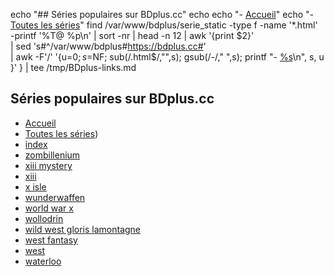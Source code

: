  echo "## Séries populaires sur BDplus.cc"
  echo
  echo "- [Accueil](https://bdplus.cc/)"
  echo "- [Toutes les séries](https://bdplus.cc/serie.html)"
  find /var/www/bdplus/serie_static -type f -name '*.html' \
    -printf '%T@ %p\n' | sort -nr | head -n 12 | awk '{print $2}' \
    | sed 's#^/var/www/bdplus#https://bdplus.cc#' \
    | awk -F'/' '{u=$0; s=$NF; sub(/\.html$/,"",s); gsub(/-/," ",s); printf "- [%s](%s)\n", s, u }'
} | tee /tmp/BDplus-links.md
## Séries populaires sur BDplus.cc

- [Accueil](https://bdplus.cc/)
- [Toutes les séries](https://bdplus.cc/serie_static/))
- [index](https://bdplus.cc/serie_static/index.html)
- [zombillenium](https://bdplus.cc/serie_static/zombillenium.html)
- [xiii mystery](https://bdplus.cc/serie_static/xiii-mystery.html)
- [xiii](https://bdplus.cc/serie_static/xiii.html)
- [x isle](https://bdplus.cc/serie_static/x-isle.html)
- [wunderwaffen](https://bdplus.cc/serie_static/wunderwaffen.html)
- [world war x](https://bdplus.cc/serie_static/world-war-x.html)
- [wollodrin](https://bdplus.cc/serie_static/wollodrin.html)
- [wild west gloris lamontagne](https://bdplus.cc/serie_static/wild-west-gloris-lamontagne.html)
- [west fantasy](https://bdplus.cc/serie_static/west-fantasy.html)
- [west](https://bdplus.cc/serie_static/west.html)
- [waterloo](https://bdplus.cc/serie_static/waterloo.html)
